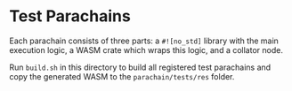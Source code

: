# Test Parachains

Each parachain consists of three parts: a `#![no_std]` library with the main execution logic, a WASM crate which wraps this logic, and a collator node.

Run `build.sh` in this directory to build all registered test parachains and copy the generated WASM to the `parachain/tests/res` folder.
